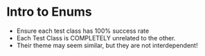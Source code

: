 # Intro to Enums
* Ensure each test class has 100% success rate
* Each Test Class is COMPLETELY unrelated to the other.
* Their theme may seem similar, but they are not interdependent!
